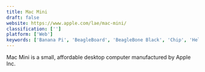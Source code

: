 ```yaml
---
title: Mac Mini
draft: false 
website: https://www.apple.com/lae/mac-mini/
classification: ['']
platform: ['Web']
keywords: ['Banana Pi', 'BeagleBoard', 'BeagleBone Black', 'Chip', 'Helios4', 'HummingBoard', 'Intel NUC', 'Lattepanda', 'MinnowBoard Max', 'Odroid', 'Orange Pi', 'Radxa Rock', 'Raspberry Pi', 'Raspberry Pi 3 Model B', 'UDOO']
---
```

Mac Mini is a small, affordable desktop computer manufactured by Apple Inc.